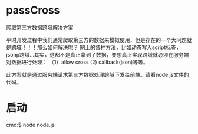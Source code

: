 # passCross
爬取第三方数据跨域解决方案

平时开发过程中我们通常爬取第三方的数据来模拟使用，但是存在的一个大问题就是跨域！！！那么如何解决呢？
网上的各种方法，比如动态写入script标签，jsonp跨域...其实，这都不是真正拿到了数据，要想真正实现跨域就必须在服务端对数据进行处理：
（1）allow cross (2) callback(json)等等。

此方案就是通过服务端请求第三方数据处理跨域下发给前端。请看node.js文件的代码。

# 启动
cmd:$ node node.js
